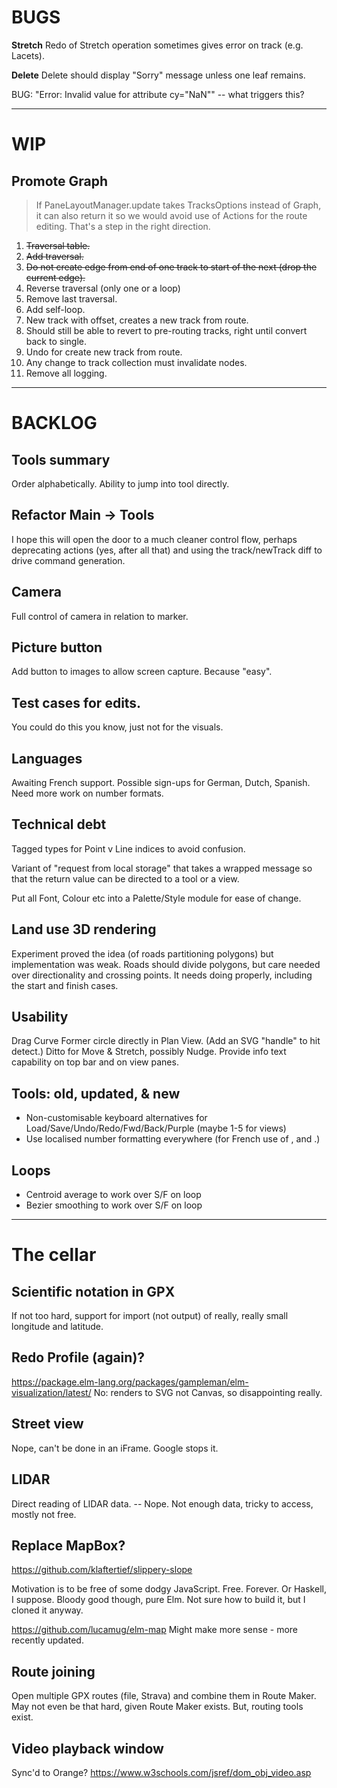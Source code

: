 
# BUGS

**Stretch** Redo of Stretch operation sometimes gives error on track (e.g. Lacets).

**Delete** Delete should display "Sorry" message unless one leaf remains.

BUG: "Error: Invalid value for <circle> attribute cy="NaN"" -- what triggers this?

--- 

# WIP

## Promote Graph


> If PaneLayoutManager.update takes TracksOptions instead of Graph, it can also return it
> so we would avoid use of Actions for the route editing. That's a step in the right direction.

1. ~~Traversal table.~~
2. ~~Add traversal.~~
3. ~~Do not create edge from end of one track to start of the next (drop the current edge).~~
4. Reverse traversal (only one or a loop)
5. Remove last traversal.
6. Add self-loop.
7. New track with offset, creates a new track from route.
8. Should still be able to revert to pre-routing tracks, right until convert back to single.
9. Undo for create new track from route.
10. Any change to track collection must invalidate nodes.
11. Remove all logging.

---

# BACKLOG

## Tools summary

Order alphabetically. Ability to jump into tool directly.

## Refactor Main -> Tools

I hope this will open the door to a much cleaner control flow, perhaps deprecating
actions (yes, after all that) and using the track/newTrack diff to drive command generation.

## Camera

Full control of camera in relation to marker.

## Picture button

Add button to images to allow screen capture. Because "easy".

## Test cases for edits.

You could do this you know, just not for the visuals.

## Languages

Awaiting French support.
Possible sign-ups for German, Dutch, Spanish.
Need more work on number formats.

## Technical debt

Tagged types for Point v Line indices to avoid confusion.

Variant of "request from local storage" that takes a wrapped message so that the return value
can be directed to a tool or a view.

Put all Font, Colour etc into a Palette/Style module for ease of change.

## Land use 3D rendering

Experiment proved the idea (of roads partitioning polygons) but implementation was weak.
Roads should divide polygons, but care needed over directionality and crossing points.
It needs doing properly, including the start and finish cases.

## Usability

Drag Curve Former circle directly in Plan View. (Add an SVG "handle" to hit detect.)
Ditto for Move & Stretch, possibly Nudge.
Provide info text capability on top bar and on view panes.

## Tools: old, updated, & new

- Non-customisable keyboard alternatives for Load/Save/Undo/Redo/Fwd/Back/Purple (maybe 1-5 for views)
- Use localised number formatting everywhere (for French use of , and .)

## Loops

- Centroid average to work over S/F on loop
- Bezier smoothing to work over S/F on loop

---

# The cellar

## Scientific notation in GPX

If not too hard, support for import (not output) of really, really small longitude and latitude.

## Redo Profile (again)?

https://package.elm-lang.org/packages/gampleman/elm-visualization/latest/
No: renders to SVG not Canvas, so disappointing really.

## Street view

Nope, can't be done in an iFrame. Google stops it.

## LIDAR

Direct reading of LIDAR data.
-- Nope. Not enough data, tricky to access, mostly not free.

## Replace MapBox?

https://github.com/klaftertief/slippery-slope

Motivation is to be free of some dodgy JavaScript.
Free. Forever.
Or Haskell, I suppose.
Bloody good though, pure Elm.
Not sure how to build it, but I cloned it anyway.

https://github.com/lucamug/elm-map
Might make more sense - more recently updated.

## Route joining

Open multiple GPX routes (file, Strava) and combine them in Route Maker.
May not even be that hard, given Route Maker exists.
But, routing tools exist.

## Video playback window

Sync'd to Orange?
https://www.w3schools.com/jsref/dom_obj_video.asp


